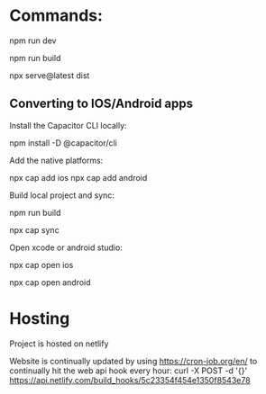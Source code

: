 # Commands:

npm run dev

npm run build

npx serve@latest dist

## Converting to IOS/Android apps


Install the Capacitor CLI locally:

npm install -D @capacitor/cli

Add the native platforms:

npx cap add ios
npx cap add android


Build local project and sync:

npm run build

npx cap sync


Open xcode or android studio:

npx cap open ios

npx cap open android


# Hosting

Project is hosted on netlify

Website is continually updated by using https://cron-job.org/en/
to continually hit the web api hook every hour:
curl -X POST -d '{}' https://api.netlify.com/build_hooks/5c23354f454e1350f8543e78